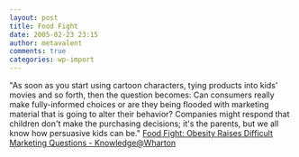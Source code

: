```yaml
---
layout: post
title: Food Fight
date: 2005-02-23 23:15
author: metavalent
comments: true
categories: wp-import
---
```

"As soon as you start using cartoon characters, tying products into kids' movies and so forth, then the question becomes: Can consumers really make fully-informed choices or are they being flooded with marketing material that is going to alter their behavior? Companies might respond that children don't make the purchasing decisions; it's the parents, but we all know how persuasive kids can be."
<a href="http://knowledge.wharton.upenn.edu/article/1149.cfm">Food Fight: Obesity Raises Difficult Marketing Questions - Knowledge@Wharton</a>
